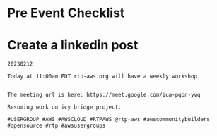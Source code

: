 # Pre Event Checklist

# Create a linkedin post

```
20230212

Today at 11:00am EDT rtp-aws.org will have a weekly workshop.  


The meeting url is here: https://meet.google.com/iua-pqbn-yvq

Resuming work on icy bridge project.

#USERGROUP #AWS #AWSCLOUD #RTPAWS @rtp-aws #awscommunitybuilders #opensource #rtp #awsusergroups
```

